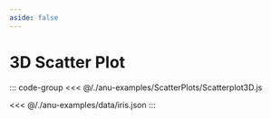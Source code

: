 ```yaml
---
aside: false
---
```

<script setup>
import { scatterplot3D } from '../anu-examples/ScatterPlots/Scatterplot3D.js'
import singleView  from '../vue_components/singleView.vue'
</script>

# 3D Scatter Plot 

<singleView :scene="scatterplot3D" />

::: code-group
<<< @/./anu-examples/ScatterPlots/Scatterplot3D.js 

<<< @/./anu-examples/data/iris.json
:::